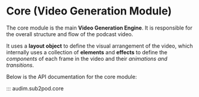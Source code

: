 # Core (Video Generation Module)

The core module is the main **Video Generation Engine**.
It is responsible for the overall structure and flow of the podcast video.

It uses a **layout object** to define the visual arrangement of the video,
which internally uses a collection of **elements** and **effects** to define the _components_ of each frame in the video and their _animations and transitions_.

Below is the API documentation for the core module:

::: audim.sub2pod.core
